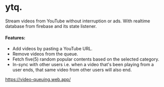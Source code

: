 # ytq.

Stream videos from YouTube without interruption or ads. With realtime database from firebase and its state listener.

#### Features:

-   Add videos by pasting a YouTube URL.
-   Remove videos from the queue.
-   Fetch five(5) random popular contents based on the selected category.
-   In-sync with other users i.e. when a video that's been playing from a user ends, that same video from other users will also end.

https://video-queuing.web.app/

